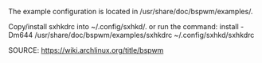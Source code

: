 The example configuration is located in /usr/share/doc/bspwm/examples/.

Copy/install sxhkdrc into ~/.config/sxhkd/. or run the command:
install -Dm644 /usr/share/doc/bspwm/examples/sxhkdrc ~/.config/sxhkd/sxhkdrc

SOURCE: https://wiki.archlinux.org/title/bspwm
